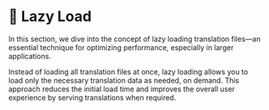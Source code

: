 # 🦥 Lazy Load

In this section, we dive into the concept of lazy loading translation files—an essential technique for optimizing performance, especially in larger applications.&#x20;

Instead of loading all translation files at once, lazy loading allows you to load only the necessary translation data as needed, on demand. This approach reduces the initial load time and improves the overall user experience by serving translations when required.
